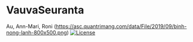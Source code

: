 # VauvaSeuranta
Au, Ann-Mari, Roni
(https://asc.quantrimang.com/data/File/2019/09/binh-nong-lanh-800x500.png)
[![License](https://poser.pugx.org/laravel/framework/license.svg)](https://packagist.org/packages/laravel/framework)

